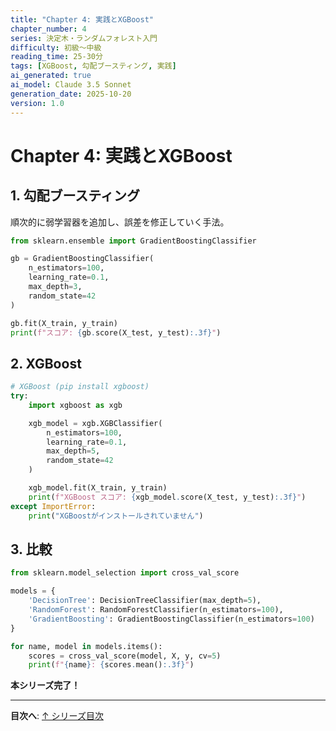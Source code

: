 ```yaml
---
title: "Chapter 4: 実践とXGBoost"
chapter_number: 4
series: 決定木・ランダムフォレスト入門
difficulty: 初級〜中級
reading_time: 25-30分
tags: [XGBoost, 勾配ブースティング, 実践]
ai_generated: true
ai_model: Claude 3.5 Sonnet
generation_date: 2025-10-20
version: 1.0
---
```


# Chapter 4: 実践とXGBoost

## 1. 勾配ブースティング

順次的に弱学習器を追加し、誤差を修正していく手法。

```python
from sklearn.ensemble import GradientBoostingClassifier

gb = GradientBoostingClassifier(
    n_estimators=100,
    learning_rate=0.1,
    max_depth=3,
    random_state=42
)

gb.fit(X_train, y_train)
print(f"スコア: {gb.score(X_test, y_test):.3f}")
```

## 2. XGBoost

```python
# XGBoost (pip install xgboost)
try:
    import xgboost as xgb

    xgb_model = xgb.XGBClassifier(
        n_estimators=100,
        learning_rate=0.1,
        max_depth=5,
        random_state=42
    )

    xgb_model.fit(X_train, y_train)
    print(f"XGBoost スコア: {xgb_model.score(X_test, y_test):.3f}")
except ImportError:
    print("XGBoostがインストールされていません")
```

## 3. 比較

```python
from sklearn.model_selection import cross_val_score

models = {
    'DecisionTree': DecisionTreeClassifier(max_depth=5),
    'RandomForest': RandomForestClassifier(n_estimators=100),
    'GradientBoosting': GradientBoostingClassifier(n_estimators=100)
}

for name, model in models.items():
    scores = cross_val_score(model, X, y, cv=5)
    print(f"{name}: {scores.mean():.3f}")
```

**本シリーズ完了！**

---

**目次へ**: [↑ シリーズ目次](index.html)
